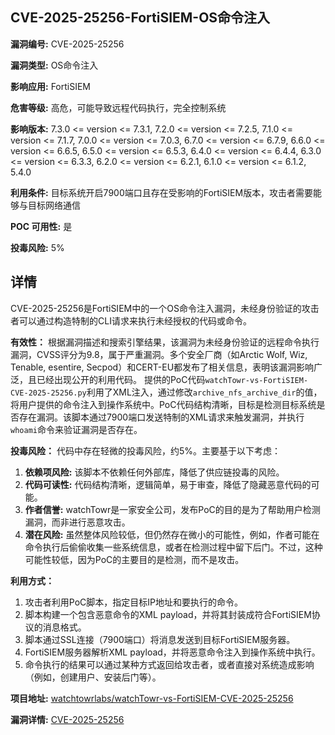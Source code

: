 ## CVE-2025-25256-FortiSIEM-OS命令注入

**漏洞编号:** CVE-2025-25256

**漏洞类型:** OS命令注入

**影响应用:** FortiSIEM

**危害等级:** 高危，可能导致远程代码执行，完全控制系统

**影响版本:** 7.3.0 <= version <= 7.3.1, 7.2.0 <= version <= 7.2.5, 7.1.0 <= version <= 7.1.7, 7.0.0 <= version <= 7.0.3, 6.7.0 <= version <= 6.7.9, 6.6.0 <= version <= 6.6.5, 6.5.0 <= version <= 6.5.3, 6.4.0 <= version <= 6.4.4, 6.3.0 <= version <= 6.3.3, 6.2.0 <= version <= 6.2.1, 6.1.0 <= version <= 6.1.2, 5.4.0

**利用条件:** 目标系统开启7900端口且存在受影响的FortiSIEM版本，攻击者需要能够与目标网络通信

**POC 可用性:** 是

**投毒风险:** 5%

## 详情

CVE-2025-25256是FortiSIEM中的一个OS命令注入漏洞，未经身份验证的攻击者可以通过构造特制的CLI请求来执行未经授权的代码或命令。

**有效性：**
根据漏洞描述和搜索引擎结果，该漏洞为未经身份验证的远程命令执行漏洞，CVSS评分为9.8，属于严重漏洞。多个安全厂商（如Arctic Wolf, Wiz, Tenable, esentire, Secpod）和CERT-EU都发布了相关信息，表明该漏洞影响广泛，且已经出现公开的利用代码。
提供的PoC代码`watchTowr-vs-FortiSIEM-CVE-2025-25256.py`利用了XML注入，通过修改`archive_nfs_archive_dir`的值，将用户提供的命令注入到操作系统中。PoC代码结构清晰，目标是检测目标系统是否存在漏洞。该脚本通过7900端口发送特制的XML请求来触发漏洞，并执行`whoami`命令来验证漏洞是否存在。

**投毒风险：**
代码中存在轻微的投毒风险，约5%。主要基于以下考虑：
1.  **依赖项风险:** 该脚本不依赖任何外部库，降低了供应链投毒的风险。
2.  **代码可读性:**  代码结构清晰，逻辑简单，易于审查，降低了隐藏恶意代码的可能。
3.  **作者信誉:** watchTowr是一家安全公司，发布PoC的目的是为了帮助用户检测漏洞，而非进行恶意攻击。
4.  **潜在风险:** 虽然整体风险较低，但仍然存在微小的可能性，例如，作者可能在命令执行后偷偷收集一些系统信息，或者在检测过程中留下后门。不过，这种可能性较低，因为PoC的主要目的是检测，而不是攻击。

**利用方式：**
1.  攻击者利用PoC脚本，指定目标IP地址和要执行的命令。
2.  脚本构建一个包含恶意命令的XML payload，并将其封装成符合FortiSIEM协议的消息格式。
3.  脚本通过SSL连接（7900端口）将消息发送到目标FortiSIEM服务器。
4.  FortiSIEM服务器解析XML payload，并将恶意命令注入到操作系统中执行。
5.  命令执行的结果可以通过某种方式返回给攻击者，或者直接对系统造成影响（例如，创建用户、安装后门等）。

**项目地址:** [watchtowrlabs/watchTowr-vs-FortiSIEM-CVE-2025-25256](https://github.com/watchtowrlabs/watchTowr-vs-FortiSIEM-CVE-2025-25256)

**漏洞详情:** [CVE-2025-25256](https://nvd.nist.gov/vuln/detail/CVE-2025-25256)